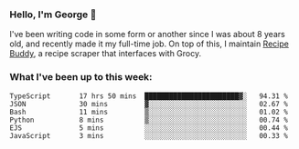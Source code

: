 ### Hello, I'm George 👋

I've been writing code in some form or another since I was about 8 years old, and recently made it my full-time job. On top of this, I maintain [Recipe Buddy](https://github.com/georgegebbett/recipe-buddy), a recipe scraper that interfaces with Grocy.  

<!--
**georgegebbett/georgegebbett** is a ✨ _special_ ✨ repository because its `README.md` (this file) appears on your GitHub profile.

Here are some ideas to get you started:

- 🔭 I’m currently working on ...
- 🌱 I’m currently learning ...
- 👯 I’m looking to collaborate on ...
- 🤔 I’m looking for help with ...
- 💬 Ask me about ...
- 📫 How to reach me: ...
- 😄 Pronouns: ...
- ⚡ Fun fact: ...
-->

### What I've been up to this week:
<!--START_SECTION:waka-->

```text
TypeScript       17 hrs 50 mins  ███████████████████████▓░   94.31 %
JSON             30 mins         ▓░░░░░░░░░░░░░░░░░░░░░░░░   02.67 %
Bash             11 mins         ▒░░░░░░░░░░░░░░░░░░░░░░░░   01.02 %
Python           8 mins          ▒░░░░░░░░░░░░░░░░░░░░░░░░   00.74 %
EJS              5 mins          ░░░░░░░░░░░░░░░░░░░░░░░░░   00.44 %
JavaScript       3 mins          ░░░░░░░░░░░░░░░░░░░░░░░░░   00.33 %
```

<!--END_SECTION:waka-->
